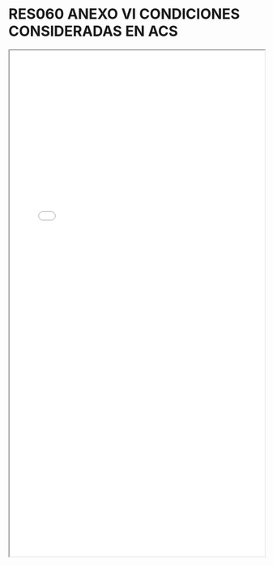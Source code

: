 
# RES060 ANEXO VI CONDICIONES CONSIDERADAS EN ACS

<iframe src="../RES060 ANEXO VI CONDICIONES CONSIDERADAS EN ACS.pdf" width="100%" height="1000px"></iframe>

